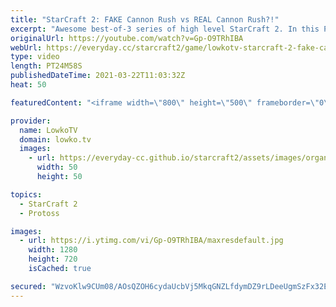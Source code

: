 ```yaml
---
title: "StarCraft 2: FAKE Cannon Rush vs REAL Cannon Rush?!"
excerpt: "Awesome best-of-3 series of high level StarCraft 2. In this Protoss versus Protoss between PartinG and MaxPax we see both players constantly trying to outsmart each other with Photon Cannons, proxy Stargates, Dark Templar, army positioning and expansions.  Support my work on Patreon: http://www.patreon.com/lowkotv"
originalUrl: https://youtube.com/watch?v=Gp-O9TRhIBA
webUrl: https://everyday.cc/starcraft2/game/lowkotv-starcraft-2-fake-cannon-rush-vs-real-cannon-rush/
type: video
length: PT24M58S
publishedDateTime: 2021-03-22T11:03:32Z
heat: 50

featuredContent: "<iframe width=\"800\" height=\"500\" frameborder=\"0\" src=\"https://www.youtube.com/embed/Gp-O9TRhIBA\" allow=\"accelerometer; autoplay; encrypted-media; gyroscope; picture-in-picture\" allowfullscreen></iframe>"

provider:
  name: LowkoTV
  domain: lowko.tv
  images:
    - url: https://everyday-cc.github.io/starcraft2/assets/images/organizations/lowko.tv-50x50.jpg
      width: 50
      height: 50

topics:
  - StarCraft 2
  - Protoss

images:
  - url: https://i.ytimg.com/vi/Gp-O9TRhIBA/maxresdefault.jpg
    width: 1280
    height: 720
    isCached: true

secured: "WzvoKlw9CUm08/AOsQZOH6cydaUcbVj5MkqGNZLfdymDZ9rLDeeUgmSzFx32Ek9gydxC+b5p1mMPd2s1XX7eLVQt8PV+Q4pKVpUG1Y9bt6cT6+BaySN99To6AParr/lhgZvvISkETlyU2pUmztsBLcwD5W9ATL9Fgf5qupjEfjSCu2pK2U/cbcMeK5bCK7nkUQTLTeDTxjCAPCT2/bik+KPkzd496eC7eVY4cJvrFytX5FzjiyI+XgCXpkLBUZxeFh8aEgos+gmesRSKYTbkyGj+jU3MRaKU8RytFJjwgb/srUbXpxEGq2cYyVCyBQLiGhx7CgebTtRobtJIY9YvFdbKgSEvEe1/FZPIoXEJyvbcnxGC43bAoffHebQ8r6OdCntS229ECfcNIXx6dnYUSAITjJ5Sd78mW8FRMelPzxs=;5WbGiVQWklngJhn23VRl5Q=="
---
```


